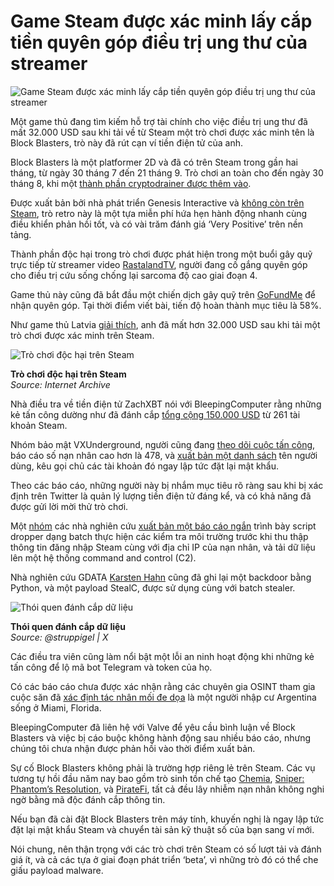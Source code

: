# Game Steam được xác minh lấy cắp tiền quyên góp điều trị ung thư của streamer

![Game Steam được xác minh lấy cắp tiền quyên góp điều trị ung thư của streamer](https://www.bleepstatic.com/content/hl-images/2025/09/19/Steam.jpg)

Một game thủ đang tìm kiếm hỗ trợ tài chính cho việc điều trị ung thư đã mất 32.000 USD sau khi tải về từ Steam một trò chơi được xác minh tên là Block Blasters, trò này đã rút cạn ví tiền điện tử của anh.

Block Blasters là một platformer 2D và đã có trên Steam trong gần hai tháng, từ ngày 30 tháng 7 đến 21 tháng 9. Trò chơi an toàn cho đến ngày 30 tháng 8, khi một [thành phần cryptodrainer được thêm vào](http://steamdb.info/depot/3872351/history/).

Được xuất bản bởi nhà phát triển Genesis Interactive và [không còn trên Steam](http://web.archive.org/web/20250921181738/https://store.steampowered.com/app/3872350/BlockBlasters/), trò retro này là một tựa miễn phí hứa hẹn hành động nhanh cùng điều khiển phản hồi tốt, và có vài trăm đánh giá ‘Very Positive’ trên nền tảng.

Thành phần độc hại trong trò chơi được phát hiện trong một buổi gây quỹ trực tiếp từ streamer video [RastalandTV](https://x.com/rastalandTV/status/1969629808788181258), người đang cố gắng quyên góp cho điều trị cứu sống chống lại sarcoma độ cao giai đoạn 4.

Game thủ này cũng đã bắt đầu một chiến dịch gây quỹ trên [GoFundMe](https://www.gofundme.com/f/57p5a-help-me-beat-stage-4-cancer) để nhận quyên góp. Tại thời điểm viết bài, tiến độ hoàn thành mục tiêu là 58%.

Như game thủ Latvia [giải thích](https://x.com/rastalandTV/status/1969629808788181258), anh đã mất hơn 32.000 USD sau khi tải một trò chơi được xác minh trên Steam.

![Trò chơi độc hại trên Steam](https://www.bleepstatic.com/images/news/u/1220909/2025/September/steam.jpg)

**Trò chơi độc hại trên Steam**  
_Source: Internet Archive_

Nhà điều tra về tiền điện tử ZachXBT nói với BleepingComputer rằng những kẻ tấn công dường như đã đánh cắp [tổng cộng 150.000 USD](https://x.com/zachxbt/status/1969793042531107300) từ 261 tài khoản Steam.

Nhóm bảo mật VXUnderground, người cũng đang [theo dõi cuộc tấn công](https://x.com/vxunderground/status/1969786282831130872), báo cáo số nạn nhân cao hơn là 478, và [xuất bản một danh sách](https://pastebin.com/g3JSYHQi) tên người dùng, kêu gọi chủ các tài khoản đó ngay lập tức đặt lại mật khẩu.

Theo các báo cáo, những người này bị nhắm mục tiêu rõ ràng sau khi bị xác định trên Twitter là quản lý lượng tiền điện tử đáng kể, và có khả năng đã được gửi lời mời thử trò chơi.

Một [nhóm](https://x.com/John5725424446/status/1969896301119819791) các nhà nghiên cứu [xuất bản một báo cáo ngắn](https://s3.us-east-005.backblazeb2.com/vx-underground-main/Malware%20Analysis/2025/2025-09-21%20-%20Block%20Blasters%20-%20Forensic%20Report/Paper/2025-09-21%20-%20Block%20Blasters%20-%20Forensic%20Report.pdf?X-Amz-Algorithm=AWS4-HMAC-SHA256&X-Amz-Credential=005e2c099359ccf0000000004%2F20250922%2Fus-east-1%2Fs3%2Faws4%5Frequest&X-Amz-Date=20250922T052246Z&X-Amz-Expires=3600&X-Amz-SignedHeaders=host&X-Amz-Signature=239334631df4839d8e26e7aeae88fb3c1c5b03dacf1039cae49b109b68f783f1) trình bày script dropper dạng batch thực hiện các kiểm tra môi trường trước khi thu thập thông tin đăng nhập Steam cùng với địa chỉ IP của nạn nhân, và tải dữ liệu lên một hệ thống command and control (C2).

Nhà nghiên cứu GDATA [Karsten Hahn](https://x.com/struppigel/status/1969974814459736397) cũng đã ghi lại một backdoor bằng Python, và một payload StealC, được sử dụng cùng với batch stealer.

![Thói quen đánh cắp dữ liệu](https://www.bleepstatic.com/images/news/u/1220909/2025/September/data-theft.jpeg)

**Thói quen đánh cắp dữ liệu**  
_Source: @struppigel | X_

Các điều tra viên cũng làm nổi bật một lỗi an ninh hoạt động khi những kẻ tấn công để lộ mã bot Telegram và token của họ.

Có các báo cáo chưa được xác nhận rằng các chuyên gia OSINT tham gia cuộc săn đã [xác định tác nhân mối đe dọa](https://x.com/vxunderground/status/1969912677914103847) là một người nhập cư Argentina sống ở Miami, Florida.

BleepingComputer đã liên hệ với Valve để yêu cầu bình luận về Block Blasters và việc bị cáo buộc không hành động sau nhiều báo cáo, nhưng chúng tôi chưa nhận được phản hồi vào thời điểm xuất bản.

Sự cố Block Blasters không phải là trường hợp riêng lẻ trên Steam. Các vụ tương tự hồi đầu năm nay bao gồm trò sinh tồn chế tạo [Chemia](https://www.bleepingcomputer.com/news/security/hacker-sneaks-infostealer-malware-into-early-access-steam-game/), [Sniper: Phantom’s Resolution](https://www.bleepingcomputer.com/news/security/steam-pulls-game-demo-infecting-windows-with-info-stealing-malware/), và [PirateFi](https://www.bleepingcomputer.com/news/security/piratefi-game-on-steam-caught-installing-password-stealing-malware/), tất cả đều lây nhiễm nạn nhân không nghi ngờ bằng mã độc đánh cắp thông tin.

Nếu bạn đã cài đặt Block Blasters trên máy tính, khuyến nghị là ngay lập tức đặt lại mật khẩu Steam và chuyển tài sản kỹ thuật số của bạn sang ví mới.

Nói chung, nên thận trọng với các trò chơi trên Steam có số lượt tải và đánh giá ít, và cả các tựa ở giai đoạn phát triển ‘beta’, vì những trò đó có thể che giấu payload malware.